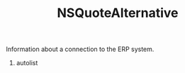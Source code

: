 ﻿---
uid: crmscript_ref_NSQuoteAlternative
title: NSQuoteAlternative
intellisense: Void.NSQuoteAlternative
keywords: NSQuoteAlternative
so.topic: reference
---

Information about a connection to the ERP system.

1. autolist 

